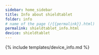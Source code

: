 ```yaml
---
sidebar: home_sidebar
title: Info about shieldtablet
folder: info
# name of the page (/{{permalink}}.html)
permalink: shieldtablet_info.html
device: shieldtablet
---
```

{% include templates/device_info.md %}
